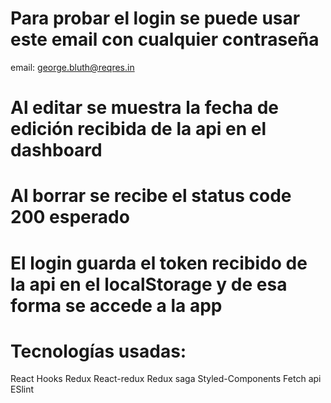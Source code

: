 # Para probar el login se puede usar este email con cualquier contraseña

email: george.bluth@reqres.in

# Al editar se muestra la fecha de edición recibida de la api en el dashboard

# Al borrar se recibe el status code 200 esperado
# El login guarda el token recibido de la api en el localStorage y de esa forma se accede a la app 

# Tecnologías usadas: 

React
Hooks
Redux
React-redux
Redux saga
Styled-Components
Fetch api
ESlint









